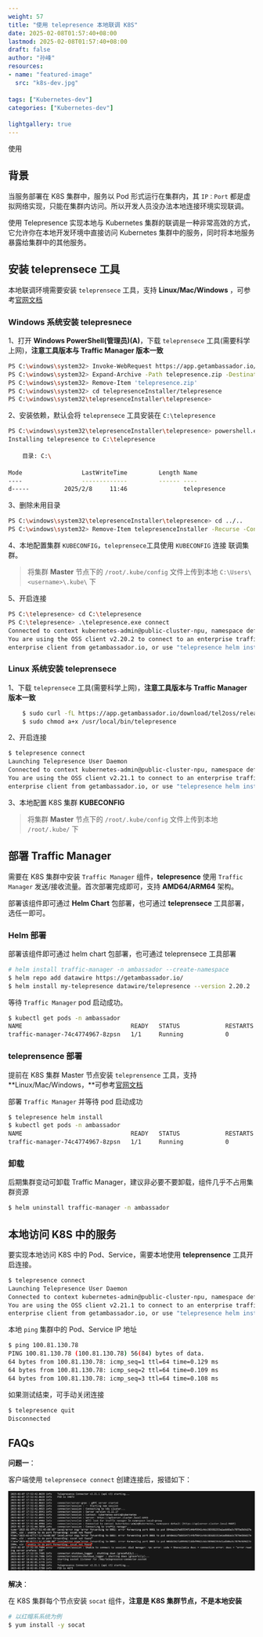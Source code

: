 ```yaml
---
weight: 57
title: "使用 telepresence 本地联调 K8S"
date: 2025-02-08T01:57:40+08:00
lastmod: 2025-02-08T01:57:40+08:00
draft: false
author: "孙峰"
resources:
- name: "featured-image"
  src: "k8s-dev.jpg"

tags: ["Kubernetes-dev"]
categories: ["Kubernetes-dev"]

lightgallery: true
---
```


使用

## 背景

当服务部署在 K8S 集群中，服务以 Pod 形式运行在集群内，其 `IP：Port` 都是虚拟网络实现，只能在集群内访问。所以开发人员没办法本地连接环境实现联调。

使用 Telepresence 实现本地与 Kubernetes 集群的联调是一种非常高效的方式，它允许你在本地开发环境中直接访问 Kubernetes 集群中的服务，同时将本地服务暴露给集群中的其他服务。

## 安装 teleprensece 工具

本地联调环境需要安装 `teleprensece` 工具，支持 **Linux/Mac/Windows** ，可参考[官网文档](https://www.telepresence.io/docs/install/client)

### Windows 系统安装 telepresnece

1、打开 **Windows PowerShell(管理员)(A)**，下载 `teleprensece` 工具(需要科学上网)，**注意工具版本与 Traffic Manager 版本一致**

```bash
PS C:\windows\system32> Invoke-WebRequest https://app.getambassador.io/download/tel2oss/releases/download/v2.20.2/telepresence-windows-amd64.zip -OutFile telepresence.zip
PS C:\windows\system32> Expand-Archive -Path telepresence.zip -DestinationPath telepresenceInstaller/telepresence
PS C:\windows\system32> Remove-Item 'telepresence.zip'
PS C:\windows\system32> cd telepresenceInstaller/telepresence
PS C:\windows\system32\telepresenceInstaller\telepresence>
```

2、安装依赖，默认会将 `teleprensece` 工具安装在 `C:\telepresence`

```bash
PS C:\windows\system32\telepresenceInstaller\telepresence> powershell.exe -ExecutionPolicy bypass -c " . '.\install-telepresence.ps1';"
Installing telepresence to C:\telepresence

    目录: C:\

Mode                 LastWriteTime         Length Name
----                 -------------         ------ ----
d-----          2025/2/8     11:46                telepresence
```

3、删除未用目录

```bash
PS C:\windows\system32\telepresenceInstaller\telepresence> cd ../..
PS C:\windows\system32> Remove-Item telepresenceInstaller -Recurse -Confirm:$false -Force
```

4、本地配置集群 `KUBECONFIG`，`teleprensece`工具使用 `KUBECONFIG` 连接 联调集群。

> 将集群 **Master** 节点下的 `/root/.kube/config` 文件上传到本地 `C:\Users\<username>\.kube\` 下
>

5、开启连接

```bash
PS C:\telepresence> cd C:\telepresence
PS C:\telepresence> .\telepresence.exe connect
Connected to context kubernetes-admin@public-cluster-npu, namespace default (https://172.30.209.233:6443)
You are using the OSS client v2.20.2 to connect to an enterprise traffic manager v2.20.2. Please consider installing an
enterprise client from getambassador.io, or use "telepresence helm install" to install an OSS traffic-manager
```

### Linux 系统安装 teleprensece

1、下载 `teleprensece` 工具(需要科学上网)，**注意工具版本与 Traffic Manager 版本一致**

```bash
	$ sudo curl -fL https://app.getambassador.io/download/tel2oss/releases/download/v2.20.2/telepresence-linux-arm64 -o /usr/local/bin/telepresence
	$ sudo chmod a+x /usr/local/bin/telepresence
```

2、开启连接

```bash
$ telepresence connect
Launching Telepresence User Daemon
Connected to context kubernetes-admin@public-cluster-npu, namespace default (https://172.30.209.233:6443)
You are using the OSS client v2.21.1 to connect to an enterprise traffic manager v2.20.2. Please consider installing an
enterprise client from getambassador.io, or use "telepresence helm install" to install an OSS traffic-manager
```

3、本地配置 K8S 集群 **KUBECONFIG**

> 将集群 **Master** 节点下的 `/root/.kube/config` 文件上传到本地 `/root/.kube/` 下
>

## 部署 Traffic Manager

需要在 K8S 集群中安装 `Traffic Manager` 组件，**telepresence** 使用 `Traffic Manager` 发送/接收流量。首次部署完成即可，支持 **AMD64/ARM64** 架构。

部署该组件即可通过 **Helm Chart** 包部署，也可通过 **teleprensece** 工具部署，选任一即可。

### Helm 部署

部署该组件即可通过 helm chart 包部署，也可通过 teleprensece 工具部署

```bash
# helm install traffic-manager -n ambassador --create-namespace
$ helm repo add datawire https://getambassador.io/
$ helm install my-telepresence datawire/telepresence --version 2.20.2
```

等待 `Traffic Manager` pod 启动成功。

```bash
$ kubectl get pods -n ambassador
NAME                               READY   STATUS             RESTARTS   AGE
traffic-manager-74c4774967-8zpsn   1/1     Running            0          17h
```

### teleprensence 部署

提前在 K8S 集群 Master 节点安装 `teleprensence` 工具，支持 **Linux/Mac/Windows，**可参考[官网文档](https://www.telepresence.io/docs/install/client)

部署 `Traffic Manager` 并等待 pod 启动成功

```bash
$ telepresence helm install
$ kubectl get pods -n ambassador
NAME                               READY   STATUS             RESTARTS   AGE
traffic-manager-74c4774967-8zpsn   1/1     Running            0          17h
```

### 卸载

后期集群变动可卸载 Traffic Manager，建议非必要不要卸载，组件几乎不占用集群资源

```bash
$ helm uninstall traffic-manager -n ambassador
```

## 本地访问 K8S 中的服务

要实现本地访问 K8S 中的 Pod、Service，需要本地使用 **teleprensence** 工具开启连接。

```bash
$ telepresence connect
Launching Telepresence User Daemon
Connected to context kubernetes-admin@public-cluster-npu, namespace default (https://172.30.209.233:6443)
You are using the OSS client v2.21.1 to connect to an enterprise traffic manager v2.20.2. Please consider installing an
enterprise client from getambassador.io, or use "telepresence helm install" to install an OSS traffic-manager
```

本地 `ping` 集群中的 Pod、Service IP 地址

```bash
$ ping 100.81.130.78
PING 100.81.130.78 (100.81.130.78) 56(84) bytes of data.
64 bytes from 100.81.130.78: icmp_seq=1 ttl=64 time=0.129 ms
64 bytes from 100.81.130.78: icmp_seq=2 ttl=64 time=0.109 ms
64 bytes from 100.81.130.78: icmp_seq=3 ttl=64 time=0.108 ms
```

如果测试结束，可手动关闭连接

```bash
$ telepresence quit
Disconnected
```

## FAQs

**问题一**：

客户端使用 `teleprensece connect` 创建连接后，报错如下：

![image.png](teleprensence.png)

**解决**：

在 K8S 集群每个节点安装 `socat` 组件，**注意是 K8S 集群节点，不是本地安装**

```bash
# 以红帽系系统为例
$ yum install -y socat
```